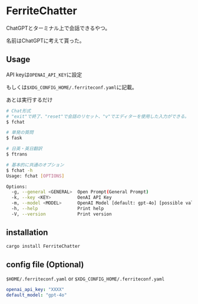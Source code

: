 # FerriteChatter

ChatGPTとターミナル上で会話できるやつ。

名前はChatGPTに考えて貰った。

## Usage
API keyは`OPENAI_API_KEY`に設定

もしくは`$XDG_CONFIG_HOME/.ferriteconf.yaml`に記載。

あとは実行するだけ

```bash
# Chat形式
# "exit"で終了、"reset"で会話のリセット、"v"でエディターを使用した入力ができる。
$ fchat

# 単発の質問
$ fask

# 日英・英日翻訳
$ ftrans

# 基本的に共通のオプション
$ fchat -h
Usage: fchat [OPTIONS]

Options:
  -g, --general <GENERAL>  Open Prompt(General Prompt)
  -k, --key <KEY>          OenAI API Key
  -m, --model <MODEL>      OpenAI Model [default: gpt-4o] [possible values: gpt-4, gpt-4o, gpt-4-0314, gpt-4-0613, gpt-4-32k, gpt-4-32k-0613, gpt-4-1106-preview, gpt-3.5-turbo, gpt-3.5-turbo-16k, gpt-3.5-turbo-0301, gpt-3.5-turbo-0613, gpt-3.5-turbo-0613, gpt-3.5-turbo-16k-0613]
  -h, --help               Print help
  -V, --version            Print version
```

## installation

```bash
cargo install FerriteChatter
```

## config file (Optional)
`$HOME/.ferriteconf.yaml` or `$XDG_CONFIG_HOME/.ferriteconf.yaml`


```yaml
openai_api_key: "XXXX"
default_model: "gpt-4o"
```

